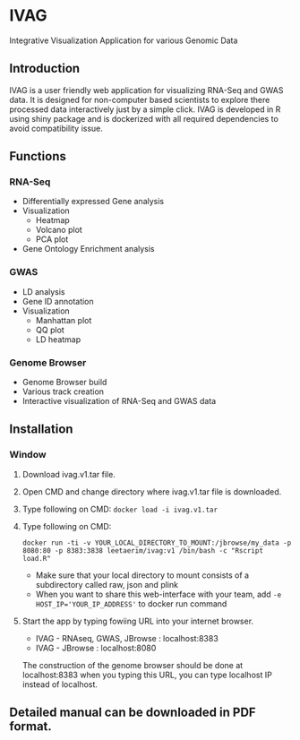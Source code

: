# IVAG
Integrative Visualization Application for various Genomic Data

## Introduction
IVAG is a user friendly web application for visualizing RNA-Seq and GWAS data.
It is designed for non-computer based scientists to explore there processed data interactively
just by a simple click.
IVAG is developed in R using shiny package and is dockerized with all required dependencies
to avoid compatibility issue.

## Functions

### RNA-Seq
- Differentially expressed Gene analysis
- Visualization
  - Heatmap
  - Volcano plot
  - PCA plot
- Gene Ontology Enrichment analysis

### GWAS
- LD analysis
- Gene ID annotation
- Visualization
  - Manhattan plot
  - QQ plot
  - LD heatmap
  
### Genome Browser
- Genome Browser build
- Various track creation
- Interactive visualization of RNA-Seq and GWAS data

## Installation
### Window
1. Download ivag.v1.tar file.
2. Open CMD and change directory where ivag.v1.tar file is downloaded.
3. Type following on CMD: ``` docker load -i ivag.v1.tar ```
4. Type following on CMD:
   ```
   docker run -ti -v YOUR_LOCAL_DIRECTORY_TO_MOUNT:/jbrowse/my_data -p 8080:80 -p 8383:3838 leetaerim/ivag:v1 /bin/bash -c "Rscript load.R"
   ```
   - Make sure that your local directory to mount consists of a subdirectory called raw, json and plink
   - When you want to share this web-interface with your team, add ``` -e HOST_IP='YOUR_IP_ADDRESS' ``` to docker run command
5. Start the app by typing fowiing URL into your internet browser.
    - IVAG - RNAseq, GWAS, JBrowse : localhost:8383
    - IVAG - JBrowse : localhost:8080
    
    The construction of the genome browser should be done at localhost:8383
    when you typing this URL, you can type localhost IP instead of localhost.

## Detailed manual can be downloaded in PDF format.
